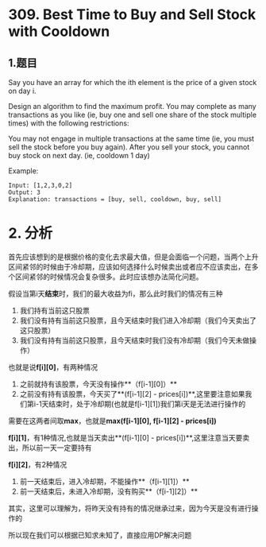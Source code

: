 # 309. Best Time to Buy and Sell Stock with Cooldown

## 1.题目

Say you have an array for which the ith element is the price of a given stock on day i.

Design an algorithm to find the maximum profit. You may complete as many transactions as you like (ie, buy one and sell one share of the stock multiple times) with the following restrictions:

You may not engage in multiple transactions at the same time (ie, you must sell the stock before you buy again).
After you sell your stock, you cannot buy stock on next day. (ie, cooldown 1 day)

Example:

```
Input: [1,2,3,0,2]
Output: 3 
Explanation: transactions = [buy, sell, cooldown, buy, sell]
```

# 2. 分析

首先应该想到的是根据价格的变化去求最大值，但是会面临一个问题，当两个上升区间紧邻的时候由于冷却期，应该如何选择什么时候卖出或者应不应该卖出，在多个区间紧邻的时候情况会复杂很多。此时应该想办法简化问题。

假设当第i天**结束**时，我们的最大收益为fi，那么此时我们的情况有三种

1. 我们持有当前这只股票
2. 我们没有持有当前这只股票，且今天结束时我们进入冷却期（我们今天卖出了这只股票）
3. 我们没有持有当前这只股票，且今天结束时我们没有冷却期（我们今天未做操作）

也就是说**f\[i][0]**，有两种情况

1. 之前就持有该股票，今天没有操作**（f\[i-1][0]）**
2. 之前没有持有该股票，今天买了**(f\[i-1][2] - prices[i])**,这里要注意如果我们第i-1天结束时，处于冷却期(也就是f\[i-1][1])我们第i天是无法进行操作的

需要在这两者间取**max**，也就是**max(f\[i-1][0], f\[i-1][2] - prices[i])**

**f\[i][1]**，有1种情况,也就是当天卖出**(f\[i-1][0] - prices[i])**,这里注意当天要卖出，所以前一天一定要持有

**f\[i][2]**，有2种情况

1. 前一天结束后，进入冷却期，不能操作**（f\[i-1][1]）**
2. 前一天结束后，未进入冷却期，没有购买**（f\[i-1][2]）**

其实，这里可以理解为，将昨天没有持有的情况继承过来，因为今天是没有进行操作的

所以现在我们可以根据已知求未知了，直接应用DP解决问题